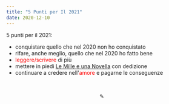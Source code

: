 ```yaml
---
title: "5 Punti per Il 2021"
date: 2020-12-10
---
```

5 punti per il 2021:
&nbsp;

* conquistare quello che nel 2020 non ho conquistato
* rifare, anche meglio, quello che nel 2020 ho fatto bene
* <span style="color:red">leggere/scrivere</span> di più
* mettere in piedi <span style="text-decoration:underline">[Le Mille e una Novella](https://miry1919.github.io/hugosite/podcast/le-mille-e-una-novella/)</span> con dedizione
* continuare a credere nell'<span style="color:red">amore</span> e pagarne le conseguenze

&nbsp;

<div align="center">
  ✎
</div>
